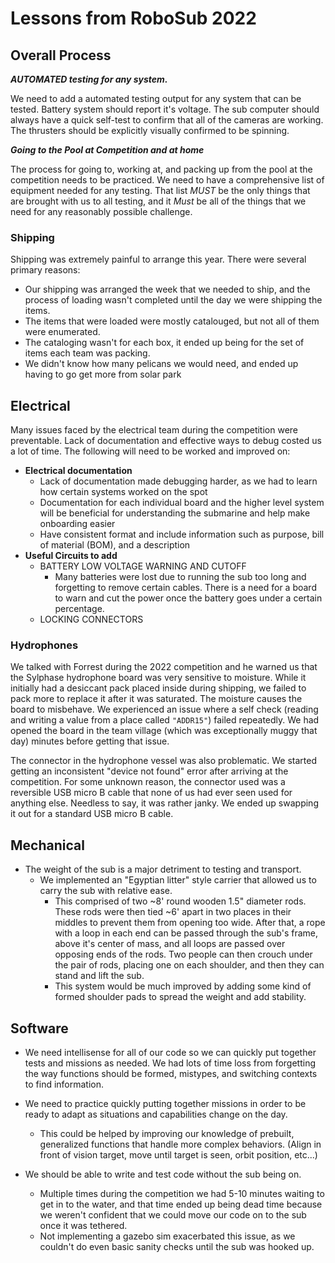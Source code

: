 # Lessons from RoboSub 2022

## Overall Process

***AUTOMATED testing for any system.***

We need to add a automated testing output for any system that can be tested. Battery system should report it's voltage. The sub computer should always have a quick self-test to confirm that all of the cameras are working. The thrusters should be explicitly visually confirmed to be spinning.


***Going to the Pool at Competition and at home***

The process for going to, working at, and packing up from the pool at the competition needs to be practiced.
We need to have a comprehensive list of equipment needed for any testing. That list *MUST* be the only things that are brought with us to all testing, and it *Must* be all of the things that we need for any reasonably possible challenge.

### Shipping
Shipping was extremely painful to arrange this year. There were several primary reasons:
 - Our shipping was arranged the week that we needed to ship, and the process of loading wasn't completed until the day we were shipping the items.
 - The items that were loaded were mostly catalouged, but not all of them were enumerated.
 - The cataloging wasn't for each box, it ended up being for the set of items each team was packing.
 - We didn't know how many pelicans we would need, and ended up having to go get more from solar park

## Electrical

Many issues faced by the electrical team during the competition were preventable. Lack of documentation and effective ways to debug costed us a lot of time. The following will need to be worked and improved on:

- **Electrical documentation**
  - Lack of documentation made debugging harder, as we had to learn how certain systems worked on the spot
  - Documentation for each individual board and the higher level system will be beneficial for understanding the submarine and help make onboarding easier
  - Have consistent format and include information such as purpose, bill of material (BOM), and a description
- **Useful Circuits to add**
  - BATTERY LOW VOLTAGE WARNING AND CUTOFF
    - Many batteries were lost due to running the sub too long and forgetting to remove certain cables. There is a need for a board to warn and cut the power once the battery goes under a certain percentage.
  - LOCKING CONNECTORS

### Hydrophones

We talked with Forrest during the 2022 competition and he warned us that the Sylphase hydrophone board was very sensitive to moisture. While it initially had a desiccant pack placed inside during shipping, we failed to pack more to replace it after it was saturated.
The moisture causes the board to misbehave. We experienced an issue where a self check (reading and writing a value from a place called `"ADDR15"`) failed repeatedly. We had opened the board in the team village (which was exceptionally muggy that day) minutes before getting that issue.


The connector in the hydrophone vessel was also problematic.
We started getting an inconsistent "device not found" error after arriving at the competition.
For some unknown reason, the connector used was a reversible USB micro B cable that none of us had ever seen used for anything else. Needless to say, it was rather janky. We ended up swapping it out for a standard USB micro B cable.


## Mechanical

- The weight of the sub is a major detriment to testing and transport.
  - We implemented an "Egyptian litter" style carrier that allowed us to carry the sub with relative ease.
      - This comprised of two ~8' round wooden 1.5" diameter rods. These rods were then tied ~6' apart in two places in their middles to prevent them from opening too wide. After that, a rope with a loop in each end can be passed through the sub's frame, above it's center of mass, and all loops are passed over opposing ends of the rods. Two people can then crouch under the pair of rods, placing one on each shoulder, and then they can stand and lift the sub.
      - This system would be much improved by adding some kind of formed shoulder pads to spread the weight and add stability.


## Software
- We need intellisense for all of our code so we can quickly put together tests and missions as needed. We had lots of time loss from forgetting the way functions should be formed, mistypes, and switching contexts to find information.

- We need to practice quickly putting together missions in order to be ready to adapt as situations and capabilities change on the day.
  - This could be helped by improving our knowledge of prebuilt, generalized functions that handle more complex behaviors. (Align in front of vision target, move until target is seen, orbit position, etc...)
- We should be able to write and test code without the sub being on.
  - Multiple times during the competition we had 5-10 minutes waiting to get in to the water, and that time ended up being dead time because we weren't confident that we could move our code on to the sub once it was tethered.
  - Not implementing a gazebo sim exacerbated this issue, as we couldn't do even basic sanity checks until the sub was hooked up.
